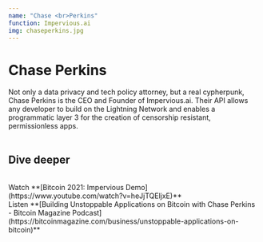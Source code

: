 ```yaml
---
name: "Chase <br>Perkins"
function: Impervious.ai
img: chaseperkins.jpg
---
```


# Chase Perkins

Not only a data privacy and tech policy attorney, but a real cypherpunk, Chase Perkins is the CEO and Founder of Impervious.ai. Their API allows any developer to build on the Lightning Network and enables a programmatic layer 3 for the creation of censorship resistant, permissionless apps.
<br><br>
## Dive deeper
<br>
Watch **[Bitcoin
 2021: Impervious Demo](https://www.youtube.com/watch?v=heJjTQEljxE)** 
<br>
Listen **[Building
 Unstoppable Applications on Bitcoin with Chase Perkins - Bitcoin Magazine Podcast](https://bitcoinmagazine.com/business/unstoppable-applications-on-bitcoin)**

